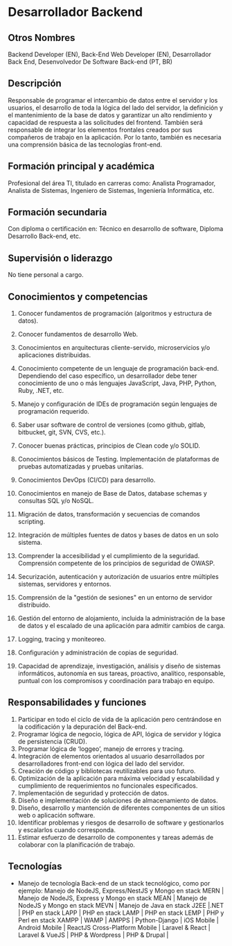 # Desarrollador Backend

## Otros Nombres

Backend Developer (EN), Back-End Web Developer (EN), Desarrollador Back End, Desenvolvedor De Software Back-end (PT, BR)

## Descripción

Responsable de programar el intercambio de datos entre el servidor y los usuarios, el desarrollo de toda la lógica del lado del servidor, la definición y el mantenimiento de la base de datos y garantizar un alto rendimiento y capacidad de respuesta a las solicitudes del frontend. También será responsable de integrar los elementos frontales creados por sus compañeros de trabajo en la aplicación. Por lo tanto, también es necesaria una comprensión básica de las tecnologías front-end.

## Formación principal y académica

Profesional del área TI, titulado en carreras como: Analista Programador, Analista de Sistemas, Ingeniero de Sistemas, Ingeniería Informática, etc. 

## Formación secundaria

Con diploma o certificación en: Técnico en desarrollo de software, Diploma Desarrollo Back-end, etc. 

## Supervisión o liderazgo

No tiene personal a cargo.

## Conocimientos y competencias

1. Conocer fundamentos de programación (algoritmos y estructura de datos).  
2. Conocer fundamentos de desarrollo Web. 
3. Conocimientos en arquitecturas cliente-servido, microservicios y/o aplicaciones distribuidas. 
4. Conocimiento competente de un lenguaje de programación back-end. Dependiendo del caso específico, un desarrollador debe tener conocimiento de uno o más lenguajes JavaScript, Java, PHP, Python, Ruby, .NET, etc.
5. Manejo y configuración de IDEs de programación según lenguajes de programación requerido. 
6. Saber usar software de control de versiones (como github, gitlab, bitbucket, git, SVN, CVS, etc.). 
7. Conocer buenas prácticas, principios de Clean code y/o SOLID. 
8. Conocimientos básicos de Testing. Implementación de plataformas de pruebas automatizadas y pruebas unitarias.
9. Conocimientos DevOps (CI/CD) para desarrollo. 
10. Conocimientos en manejo de Base de Datos, database schemas y consultas SQL y/o NoSQL. 
11. Migración de datos, transformación y secuencias de comandos scripting.
12. Integración de múltiples fuentes de datos y bases de datos en un solo sistema.
13. Comprender la accesibilidad y el cumplimiento de la seguridad. Comprensión competente de los principios de seguridad de OWASP.
14. Securización, autenticación y autorización de usuarios entre múltiples sistemas, servidores y entornos.
15. Comprensión de la "gestión de sesiones" en un entorno de servidor distribuido.
16. Gestión del entorno de alojamiento, incluida la administración de la base de datos y el escalado de una aplicación para admitir cambios de carga.
17. Logging, tracing y moniteoreo.
18. Configuración y administración de copias de seguridad.

17. Capacidad de aprendizaje, investigación, análisis y diseño de sistemas informáticos, autonomía en sus tareas, proactivo, analítico, responsable, puntual con los compromisos y coordinación para trabajo en equipo. 

## Responsabilidades y funciones

1. Participar en todo el ciclo de vida de la aplicación pero centrándose en la codificación y la depuración del Back-end. 
2. Programar lógica de negocio, lógica de API, lógica de servidor y lógica de persistencia (CRUD). 
3. Programar lógica de ‘loggeo’, manejo de errores y tracing. 
4. Integración de elementos orientados al usuario desarrollados por desarrolladores front-end con lógica del lado del servidor.
5. Creación de código y bibliotecas reutilizables para uso futuro.
6. Optimización de la aplicación para máxima velocidad y escalabilidad y cumplimiento de requerimientos no funcionales especificados.
7. Implementación de seguridad y protección de datos.
8. Diseño e implementación de soluciones de almacenamiento de datos.
9. Diseño, desarrollo y mantención de diferentes componentes de un sitios web o aplicación software. 
10. Identificar problemas y riesgos de desarrollo de software y gestionarlos y escalarlos cuando corresponda. 
11. Estimar esfuerzo de desarrollo de componentes y tareas además de colaborar con la planificación de trabajo. 

## Tecnologías
- Manejo de tecnología Back-end de un stack tecnológico, como por ejemplo: Manejo de NodeJS, Express/NestJS y Mongo en stack MERN | Manejo de NodeJS, Express y Mongo en stack MEAN | Manejo de NodeJS y Mongo en stack MEVN | Manejo de Java en stack J2EE |.NET | PHP en stack LAPP | PHP en stack LAMP | PHP en stack LEMP | PHP y Perl en stack XAMPP | WAMP | AMPPS | Python-Django | iOS Mobile | Android Mobile | ReactJS Cross-Platform Mobile | Laravel & React | Laravel & VueJS | PHP & Wordpress | PHP & Drupal |  
